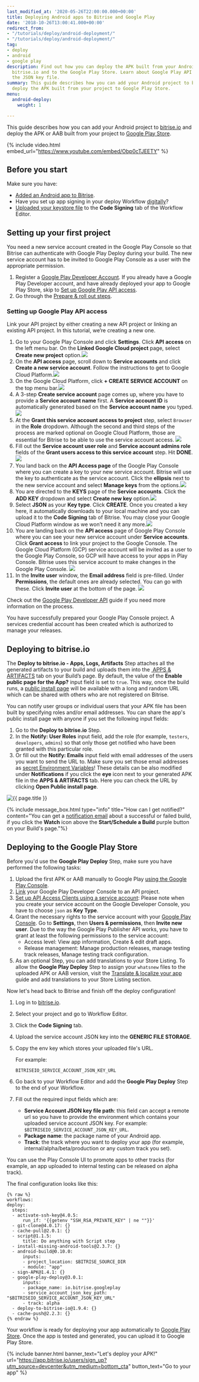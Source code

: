 ```yaml
---
last_modified_at: '2020-05-26T22:00:00.000+00:00'
title: Deploying Android apps to Bitrise and Google Play
date: '2018-10-26T13:00:41.000+00:00'
redirect_from:
- "/tutorials/deploy/android-deployment/"
- "/tutorials/deploy/android-deployment/"
tag:
- deploy
- android
- google play
description: Find out how you can deploy the APK built from your Android app to both
  bitrise.io and to the Google Play Store. Learn about Google Play API access and
  the JSON key file.
summary: This guide describes how you can add your Android project to bitrise.io and
  deploy the APK built from your project to Google Play Store.
menu:
  android-deploy:
    weight: 1

---
```

This guide describes how you can add your Android project to [bitrise.io](https://www.bitrise.io) and deploy the APK or AAB built from your project to [Google Play Store](https://play.google.com/store).

{% include video.html embed_url="https://www.youtube.com/embed/Obp0cTJEETY" %}

## Before you start

Make sure you have:

* [Added an Android app to Bitrise](/getting-started/getting-started-with-android-apps/).
* Have you set up app signing in your deploy Workflow [digitally](/code-signing/android-code-signing/android-code-signing-using-bitrise-sign-APK-step/)?
* [Uploaded your keystore file](/code-signing/android-code-signing/android-code-signing-index/) to the **Code Signing** tab of the Workflow Editor.

## Setting up your first project

You need a new service account created in the Google Play Console so that Bitrise can authenticate with Google Play Deploy during your build. The new service account has to be invited to Google Play Console as a user with the appropriate permission.

1. Register a [Google Play Developer Account](https://developer.android.com/distribute/console/). If you already have a Google Play Developer account, and have already deployed your app to Google Play Store, skip to [Set up Google Play API access](/deploy/android-deploy/deploying-android-apps/#setting-up-google-play-api-access).
2. Go through the [Prepare & roll out steps](https://support.google.com/googleplay/android-developer/answer/7159011?hl=en).

### Setting up Google Play API access

Link your API project by either creating a new API project or linking an existing API project. In this tutorial, we’re creating a new one.

 1. Go to your Google Play Console and click **Settings**. Click **API** **access** on the left menu bar. On the **Linked Google Cloud project** page, select **Create new project** option.![](/img/apiaccessstart.jpg)
 2. On the **API access** page, scroll down to **Service accounts** and click **Create a new service account**. Follow the instructions to get to Google Cloud Platform.![](/img/createnewserviceaccount.jpg)
 3. On the Google Cloud Platform, click **+ CREATE SERVICE ACCOUNT** on the top menu bar.![](/img/pluscreateserviceaccount.jpg)
 4. A 3-step **Create service account** page comes up, where you have to provide a **Service account name** first. A **Service account ID** is automatically generated based on the **Service account name** you typed.![](/img/serviceaccountdetails.jpg)
 5. At the **Grant this service account access to project** step, select `Browser` in the **Role** dropdown. Although the second and third steps of the process are marked optional on Google Cloud Platform, those are essential for Bitrise to be able to use the service account access. ![](/img/serviceaccountdetails.png)
 6. Fill out the **Service account user role** and **Service account admins role** fields of the **Grant users access to this service account** step. Hit **DONE**.![](/img/grantuseraccess.jpg)
 7. You land back on the **API Access page** of the Google Play Console where you can create a key to your new service account. Bitrise will use the key to authenticate as the service account. Click the **ellipsis** next to the new service account and select **Manage keys** from the options.![](/img/managekeys.jpg)
 8. You are directed to the **KEYS** page of the **Service accounts**. Click the **ADD KEY** dropdown and select **Create new key** option.![](/img/createnewkey.jpg)
 9. Select **JSON** as your **Key type**. Click **CREATE**. Once you created a key here, it automatically downloads to your local machine and you can upload it to the **Code Signing** tab of Bitrise. You may close your Google Cloud Platform window as we won’t need it any more.![](/img/jsonkey-png.jpg)
10. You are landing back on the **API access** page of Google Play Console where you can see your new service account under **Service accounts**. Click **Grant access** to link your project to the Google Console. The Google Cloud Platform (GCP) service account will be invited as a user to the Google Play Console, so GCP will have access to your apps in Play Console. Bitrise uses this service account to make changes in the Google Play Console.
    ![](/img/grantaccess.jpg)
11. In the **Invite user** window, the **Email address** field is pre-filled. Under **Permissions**, the default ones are already selected. You can go with these. Click **Invite user** at the bottom of the page.
    ![](/img/permission.jpg)

Check out the [Google Play Developer API](https://developers.google.com/android-publisher/getting_started "https://developers.google.com/android-publisher/getting_started") guide if you need more information on the process.

You have successfully prepared your Google Play Console project. A services credential account has been created which is authorized to manage your releases.

## Deploying to bitrise.io

The **Deploy to bitrise.io - Apps, Logs, Artifacts** Step attaches all the generated artifacts to your build and uploads them into the [ APPS & ARTIFACTS](/builds/build-artifacts-online/) tab on your Build’s page. By default, the value of the **Enable public page for the App?** input field is set to `true`. This way, once the build runs, a [public install page](/deploy/bitrise-app-deployment/#accessing-the-public-install-page) will be available with a long and random URL which can be shared with others who are not registered on Bitrise.

You can notify user groups or individual users that your APK file has been built by specifying roles and/or email addresses. You can share the app's public install page with anyone if you set the following input fields:

1. Go to the **Deploy to bitrise.io** Step.
2. In the **Notify: User Roles** input field, add the role (for example, `testers`, `developers`, `admins`) so that only those get notified who have been granted with this particular role.
3. Or fill out the **Notify: Emails** input field with email addresses of the users you want to send the URL to. Make sure you set those email addresses as [secret Environment Variables](/builds/env-vars-secret-env-vars/)! These details can be also modified under **Notifications** if you click the **eye** icon next to your generated APK file in the **APPS & ARTIFACTS** tab. Here you can check the URL by clicking **Open Public install page**.

![{{ page.title }}](/img/public-install-page.png)

{% include message_box.html type="info" title="How can I get notified?" content="You can get a [notification email](/builds/configuring-notifications/#watching-an-app) about a successful or failed build, if you click the **Watch** icon above the **Start/Schedule a Build** purple button on your Build's page."%}

## Deploying to the Google Play Store

Before you'd use the **Google Play Deploy** Step, make sure you have performed the following tasks:

1. Upload the first APK or AAB manually to Google Play [using the Google Play Console](https://support.google.com/googleplay/android-developer/answer/113469?hl=en).
2. [Link](https://developers.google.com/android-publisher/getting_started) your Google Play Developer Console to an API project.
3. [Set up API Access Clients using a service account](https://developers.google.com/android-publisher/getting_started): Please note when you create your service account on the Google Developer Console, you have to choose `json` as **Key Type**.
4. Grant the necessary rights to the service account with your [Google Play Console](https://play.google.com/apps/publish). Go to **Settings**, then **Users & permissions**, then **Invite new user**. Due to the way the Google Play Publisher API works, you have to grant at least the following permissions to the service account:
   * Access level: View app information, Create & edit draft apps.
   * Release management: Manage production releases, manage testing track releases, Manage testing track configuration.
5. As an optional Step, you can add translations to your Store Listing. To allow the **Google Play Deploy** Step to assign your `whatsnew` files to the uploaded APK or AAB version, visit the [Translate & localize your app](https://support.google.com/googleplay/android-developer/answer/3125566?hl=en) guide and add translations to your Store Listing section.

Now let's head back to Bitrise and finish off the deploy configuration!

1. Log in to [bitrise.io](https://www.bitrise.io).
2. Select your project and go to Workflow Editor.
3. Click the **Code Signing** tab.
4. Upload the service account JSON key into the **GENERIC FILE STORAGE**.
5. Copy the env key which stores your uploaded file's URL.

   For example:

   `BITRISEIO_SERVICE_ACCOUNT_JSON_KEY_URL`
6. Go back to your Workflow Editor and add the **Google Play Deploy** Step to the end of your Workflow.
7. Fill out the required input fields which are:
   * **Service Account JSON key file path**: this field can accept a remote url so you have to provide the environment which contains your uploaded service account JSON key. For example: `$BITRISEIO_SERVICE_ACCOUNT_JSON_KEY_URL`.
   * **Package name**: the package name of your Android app.
   * **Track**: the track where you want to deploy your app (for example, internal/alpha/beta/production or any custom track you set).

You can use the Play Console UI to promote apps to other tracks (for example, an app uploaded to internal testing can be released on alpha track).

The final configuration looks like this:

    {% raw %}
    workflows:
    deploy:
      steps:
      - activate-ssh-key@4.0.5:
          run_if: '{{getenv "SSH_RSA_PRIVATE_KEY" | ne ""}}'
      - git-clone@4.0.17: {}
      - cache-pull@2.0.1: {}
      - script@1.1.5:
          title: Do anything with Script step
      - install-missing-android-tools@2.3.7: {}
      - android-build@0.10.0:
          inputs:
          - project_location: $BITRISE_SOURCE_DIR
          - module: "app"
      - sign-APK@1.4.1: {}
      - google-play-deploy@3.0.1:
          inputs:
          - package_name: io.bitrise.googleplay
          - service_account_json_key_path: "$BITRISEIO_SERVICE_ACCOUNT_JSON_KEY_URL"
          - track: alpha
      - deploy-to-bitrise-io@1.9.4: {}
      - cache-push@2.2.3: {}
    {% endraw %}

Your workflow is ready for deploying your app automatically to [Google Play Store](https://play.google.com/store). Once the app is tested and generated, you can upload it to Google Play Store.

{% include banner.html banner_text="Let's deploy your APK!" url="https://app.bitrise.io/users/sign_up?utm_source=devcenter&utm_medium=bottom_cta" button_text="Go to your app" %}